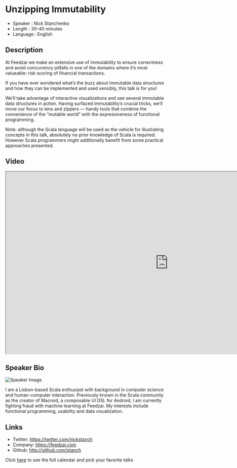 Unzipping Immutability
========================

* Speaker   : Nick Stanchenko
* Length    : 30–40 minutes
* Language  : English

Description
-----------

At Feedzai we make an extensive use of immutability to ensure correctness and avoid concurrency pitfalls
in one of the domains where it’s most valueable: risk scoring of financial transactions.

If you have ever wondered what’s the buzz about immutable data structures and how they can be implemented and used sensibly,
this talk is for you!

We’ll take advantage of interactive visualizations and see several immutable data structures in action.
Having surfaced immutability’s crucial tricks, we’ll move our focus to lens and zippers —
handy tools that combine the convenience of the “mutable world” with the expressiveness of functional programming.

Note: although the Scala language will be used as the vehicle for illustrating concepts in this talk,
absolutely no prior knowledge of Scala is required.
However Scala programmers might additionally benefit from some practical approaches presented.

Video
-----

<iframe width="1024" height="576" src="https://www.youtube.com/embed/yeMvhuD689A"></iframe>

Speaker Bio
-----------

![Speaker Image](https://avatars2.githubusercontent.com/u/2670454?v=3&s=400)

I am a Lisbon-based Scala enthusiast with background in computer science and human-computer interaction.
Previously known in the Scala community as the creator of Macroid, a composable UI DSL for Android,
I am currently fighting fraud with machine learning at Feedzai.
My interests include functional programming, usability and data visualization.

Links
-----

* Twitter: https://twitter.com/nickstanch
* Company: https://feedzai.com
* Github: http://github.com/stanch

Click [here][1] to see the full calendar and pick your favorite talks

[1]: https://pixels.camp/schedule/
